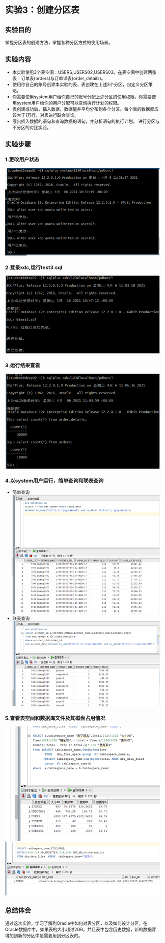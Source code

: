 # 实验3：创建分区表
## 实验目的
掌握分区表的创建方法，掌握各种分区方式的使用场景。

## 实验内容
- 本实验使用3个表空间：USERS,USERS02,USERS03。在表空间中创建两张表：订单表(orders)与订单详表(order_details)。
- 使用你自己的账号创建本实验的表，表创建在上述3个分区，自定义分区策略。
- 你需要使用system用户给你自己的账号分配上述分区的使用权限。你需要使用system用户给你的用户分配可以查询执行计划的权限。
- 表创建成功后，插入数据，数据能并平均分布到各个分区。每个表的数据都应该大于1万行，对表进行联合查询。
- 写出插入数据的语句和查询数据的语句，并分析语句的执行计划。
进行分区与不分区的对比实验。
## 实验步骤
### 1.更改用户状态
![更改用户状态](该状态.png)
 ### 2.登录xdc,运行test3.sql
 ![登录xdc,运行test3.sql](登录并运行.png)
 ### 3.运行结果查看
  ![运行结果查看](查看.png)
 ### 4.以system用户运行，简单查询和联表查询
 - 简单查询
  ![简单查询](联表查询.png)
  - 联表查询
  ![联表查询](联表查询2.png)
  ### 5.查看表空间和数据库文件及其磁盘占用情况
  ![](空间大小.png)
  ![](查看表空间.png)
  ## 总结体会
  通过这次实验，学习了解到Oracle中如何对表分区，以及如何设计分区。在Oracle数据库中，如果表的大小超过2GB，并且表中包含历史数据，新的数据背增加到新的分区中是需要用到分区表的。